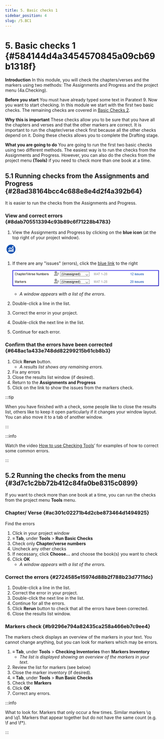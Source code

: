 ```yaml
---
title: 5. Basic checks 1
sidebar_position: 4
slug: /5.BC1
---
```




# 5. Basic checks 1 {#584144d4a3454570845a09cb69b1318f}


**Introduction**  In this module, you will check the chapters/verses and the markers using two methods: The Assignments and Progress and the project menu (4a.Checking).


**Before you start**  You must have already typed some text in Paratext 9. Now you want to start checking. In this module we start with the first two basic checks. The remaining checks are covered in [Basic Checks 2](/12.BC2).


**Why this is important**  These checks allow you to be sure that you have all the chapters and verses and that the other markers are correct. It is important to run the chapter/verse check first because all the other checks depend on it. Doing these checks allows you to complete the Drafting stage.


**What you are going to do**  You are going to run the first two basic checks using two different methods. The easiest way is to run the checks from the Assignments and Progress. However, you can also do the checks from the project menu **(Tools)** if you need to check more than one book at a time.


## 5.1 Running checks from the Assignments and Progress {#28ad38164bcc4c688e8e4d2f4a392b64}


It is easier to run the checks from the Assignments and Progress.


### **View and correct errors** {#8dab705513394c93b89c6f71228b4783}


<div class='notion-row'>
<div class='notion-column' style={{width: 'calc((100% - (min(32px, 4vw) * 1)) * 0.5)'}}>

1. View the Assignments and Progress by clicking on the **blue icon** (at the top right of your project window).

</div><div className='notion-spacer'></div>

<div class='notion-column' style={{width: 'calc((100% - (min(32px, 4vw) * 1)) * 0.5)'}}>


![](./1327675855.png)


</div><div className='notion-spacer'></div>
</div>

1. If there are any "issues" (errors), click the <u>blue link</u> to the right

	![](./1439418375.png)

	- _A window appears with a list of the errors_.
2. Double-click a line in the list.
3. Correct the error in your project.
4. Double-click the next line in the list.
5. Continue for each error.

### **Confirm that the errors have been corrected** {#648ac1a433e748dd82299215b61cb8b3}

1. Click **Rerun** button.
	- _A results list shows any remaining errors_.
2. Fix any errors
3. Close the results list window (if desired).
4. Return to the **Assignments and Progress**
5. Click on the link to show the issues from the markers check.

:::tip

When you have finished with a check, some people like to close the results list, others like to keep it open particularly if it changes your window layout. You can also move it to a tab of another window.

:::




:::info

Watch the video  [How to use Checking Tools](https://vimeo.com/127298551)’ for examples of how to correct some common errors.

:::




## 5.2 Running the checks from the menu {#3d7c1c2bb72b412c84fa0be8315c0899}


If you want to check more than one book at a time, you can run the checks from the project menu **Tools** menu.


### Chapter/ Verse {#ac301c02271b4d2cbe873464d1494925}


Find the errors

1. Click in your project window
2. **≡ Tab**, under **Tools** &gt; **Run Basic Checks**
3. Check only **Chapter/verse numbers**
4. Uncheck any other checks
5. If necessary, click **Choose…** and choose the book(s) you want to check
6. Click **OK**
	- _A window appears with a list of the errors._

### Correct the errors {#2724585e15974d88b2f788b23d7711dc}

1. Double-click a line in the list.
2. Correct the error in your project.
3. Double-click the next line in the list.
4. Continue for all the errors.
5. Click **Rerun** button to check that all the errors have been corrected.
6. Close the results list window.

### Markers check {#b9296e794a82435ca258a466eb7c9ee4}


The markers check displays an overview of the markers in your text. You cannot change anything, but you can look for markers which may be errors.

1. **≡ Tab**, under **Tools** &gt; **Checking Inventories** then **Markers Inventory**
	- _The list is displayed showing an overview of the markers in your text_.
2. Review the list for markers (see below)
3. Close the marker inventory (if desired).
4. **≡ Tab**, under **Tools** &gt; **Run Basic Checks**
5. Check the **Markers**
6. Click **OK**
7. Correct any errors.

:::info

What to look for. Markers that only occur a few times. Similar markers \q and \q1. Markers that appear together but do not have the same count (e.g. \f and \f*).

:::



